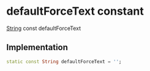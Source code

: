 


# defaultForceText constant






[String](https://api.flutter.dev/flutter/dart-core/String-class.html) const defaultForceText
  







## Implementation

```dart
static const String defaultForceText = '';


```







